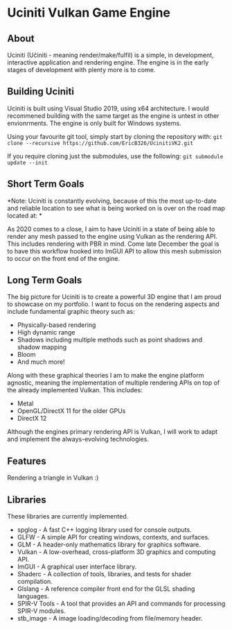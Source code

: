 # Uciniti Vulkan Game Engine

## About
Uciniti (Učiniti - meaning render/make/fulfil) is a simple, in development, interactive application and rendering engine. The engine is in the early stages of development with plenty more is to come.

## Building Uciniti
Uciniti is built using Visual Studio 2019, using x64 architecture. I would recommened building with the same target as the engine is untest in other envionrments. The engine is only built for Windows systems.

Using your favourite git tool, simply start by cloning the repository with: 
      `git clone --recursive https://github.com/EricB326/UcinitiVK2.git`
      
If you require cloning just the submodules, use the following: 
      `git submodule update --init`

## Short Term Goals
*Note: Uciniti is constantly evolving, because of this the most up-to-date and reliable location to see what is being worked on is over on the road map located at: *

As 2020 comes to a close, I aim to have Uciniti in a state of being able to render any mesh passed to the engine using Vulkan as the rendering API. This includes rendering with PBR in mind.
Come late December the goal is to have this workflow hooked into ImGUI API to allow this mesh submission to occur on the front end of the engine.

## Long Term Goals
The big picture for Uciniti is to create a powerful 3D engine that I am proud to showcase on my portfolio. I want to focus on the rendering aspects and include fundamental graphic theory such as:

- Physically-based rendering
- High dynamic range
- Shadows including multiple methods such as point shadows and shadow mapping
- Bloom
- And much more!

Along with these graphical theories I am to make the engine platform agnostic, meaning the implementation of multiple rendering APIs on top of the already implemented Vulkan. This includes:

- Metal
- OpenGL/DirectX 11 for the older GPUs
- DirectX 12

Although the engines primary rendering API is Vulkan, I will work to adapt and implement the always-evolving technologies.

## Features
Rendering a triangle in Vulkan :)

## Libraries
These libraries are currently implemented.
* spglog - A fast C++ logging library used for console outputs.
* GLFW - A simple API for creating windows, contexts, and surfaces.
* GLM - A header-only mathematics library for graphics software.
* Vulkan - A low-overhead, cross-platform 3D graphics and computing API.
* ImGUI - A graphical user interface library.
* Shaderc - A collection of tools, libraries, and tests for shader compilation.
* Glslang - A reference compiler front end for the GLSL shading languages.
* SPIR-V Tools - A tool that provides an API and commands for processing SPIR-V modules.
* stb_image - A image loading/decoding from file/memory header.

